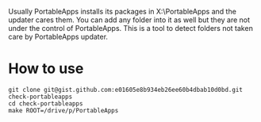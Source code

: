 Usually PortableApps installs its packages in X:\PortableApps
and the updater cares them.
You can add any folder into it as well but they are not 
under the control of PortableApps.
This is a tool to detect folders not taken care by PortableApps updater.

# How to use 

```
git clone git@gist.github.com:e01605e8b934eb26ee60b4dbab10d0bd.git check-portableapps
cd check-portableapps
make ROOT=/drive/p/PortableApps
```
